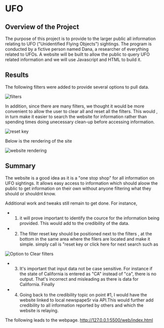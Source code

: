 # UFO

## Overview of the Project

The purpose of this project is to provide to the larger public all information relating to UFO ("Unidentified Flying Objects") sightings. The program is conducted by a fictive person named Dana, a researcher of everything related to UFOs. A website will be built to allow the public to query UFO related information and we will use Javascript and HTML to build it. 

## Results

The following filters were added to provide several options to pull data. 


![filters](https://user-images.githubusercontent.com/115424156/232593514-1b1ccc1c-db3d-4d8b-8b95-e17f334ebc1e.png)



In addition, since there are many filters, we thought it would be more convenient to allow the user to clear all and reset all the filters. This would , in turn make it easier to search the website for information rather than spending times doing unecessary clean-up before accessing information. 

![reset key](https://user-images.githubusercontent.com/115424156/232594119-ed246fa4-8133-468c-9753-3ec91e975420.png)


Below is the rendering of the site

![website rendering](https://user-images.githubusercontent.com/115424156/232594327-7e43c896-347f-4199-846d-03aa9ce40512.png)



## Summary

The website is a good idea as it is a "one stop shop" for all information on UFO sightings. It allows easy access to information which should aloow the public to get information on their own without anyone filtering what they should or shouldnt know. 

Additional work and tweaks still remain to get done.  For instance, 

 + 1. it will prove important to identify the cource for the information being provided. This would add to the credibility of the data. 

 + 2. The filter reset key should be positioned next to the filters , at the bottom in the same area where the filers are located and make it simple. simply call is "reset key or click here for next search  such as 

![Option to Clear filters ](https://user-images.githubusercontent.com/115424156/232597549-0fda1778-ad14-4875-9c56-ab00db16af3e.png)


+ 3. It's important that input data not be case sensitive. For instance if the state of California is entered as "CA" instead of "ca", there is no output. That's incorrect and misleading as there is data for California. Finally 

+ 4. Going back to the credibility topic on point #1, I would have the website linked to local newspapeSr via API.This would further add credibility to all information reported by others and which the website is relaying.

The following leads to the webpage.
http://127.0.0.1:5500/web/index.html


